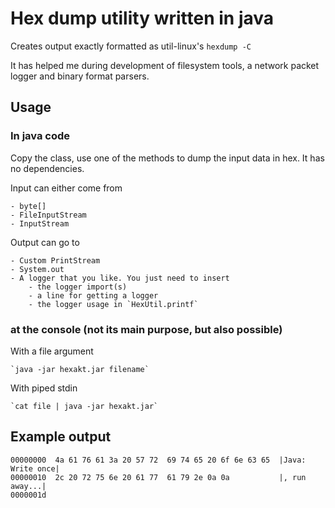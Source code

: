 # Hex dump utility written in java

Creates output exactly formatted as util-linux's `hexdump -C`

It has helped me during development of filesystem tools, a network packet logger and binary format
parsers.


## Usage 


### In java code

Copy the class, use one of the methods to dump the input data in hex. It has no dependencies.

Input can either come from

	- byte[]
	- FileInputStream
	- InputStream 
 
Output can go to

	- Custom PrintStream
	- System.out
	- A logger that you like. You just need to insert
		- the logger import(s)
		- a line for getting a logger
		- the logger usage in `HexUtil.printf`

### at the console (not its main purpose, but also possible)

With a file argument

	`java -jar hexakt.jar filename`


With piped stdin

	`cat file | java -jar hexakt.jar`




## Example output

	00000000  4a 61 76 61 3a 20 57 72  69 74 65 20 6f 6e 63 65  |Java: Write once|
	00000010  2c 20 72 75 6e 20 61 77  61 79 2e 0a 0a           |, run away...|
	0000001d

